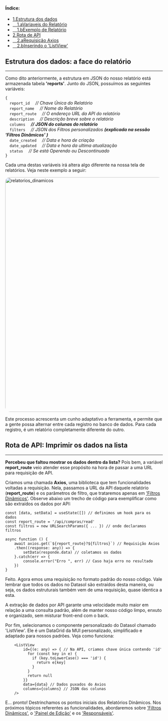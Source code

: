 <nav class='sidelist'>
  <div class='side-content'>
    <h4>Índice:</h4>
    <ul>
      <li><a class='super' href="#1.">
        <span class='bold'>1.</span>Estrutura dos dados
      </a></li>
      <li><a class='sub' href="#1.a">
        &emsp;<span class='bold'>1.a</span>Variaveis do Relatório
      </a></li>
      <li><a class='sub' href="#1.b">
        &emsp;<span class='bold'>1.b</span>Exemplo de Relatório
      </a></li>
      <li><a class='super' href="#2.">
        <span class='bold'>2.</span>Rota de API
      </a></li>
      <li><a class='sub' href="#2.a">
        &emsp;<span class='bold'>2.a</span>Requisição Axios
      </a></li>
      <li><a class='sub' href="#2.b">
        &emsp;<span class='bold'>2.b</span>Inserindo o 'ListView'
      </a></li>
    </ul>
  </div>
</nav>


<div class='title'>
<h2 id="1.">Estrutura dos dados: a face do relatório</h2>
<hr class='solid'>
</div>

Como dito anteriormente, a estrutura em JSON do nosso relatório está armazenada tabela **'reports'**. Junto do JSON, possuímos as seguintes variáveis:

<div id="1.a" class=code_box>

  `{`<br />
  &emsp;`report_id`&emsp; *// Chave Única do Relatório*<br />
  &emsp;`report_name`&emsp; *// Nome do Relatório*<br />
  &emsp;`report_route`&emsp; *// O endereço URL da API do relatório*<br />
  &emsp;`description`&emsp; *// Descrição breve sobre o relatório*<br />
  &emsp;`columns`&emsp; ***// JSON do colunas do relatório***<br />
  &emsp;`filters`&emsp; *// JSON dos Filtros personalizados **(explicada na sessão 'Filtros Dinâmicos' )***<br />
  &emsp;`date_created`&emsp; *// Data e hora de criação*<br />
  &emsp;`date_updated`&emsp; *// Data e hora da ultima atualização*<br />
  &emsp;`status`&emsp; *// Se está Operendo ou Descontinuado*<br />
  `}`<br />

</div>

Cada uma destas variáveis irá altera algo diferente na nossa tela de relatórios. Veja neste exemplo a seguir:

<div id='1.b' class='image-container'>
  <img
    class='image'
    src="/images/devs/section-2/exemplo_relatorio_1.PNG" 
    alt="relatorios_dinamicos" 
    style="width:750px; border-radius: 15px;"
  />
</div>

Este processo acrescenta um cunho adaptativo a ferramenta, e permite que a gente possa alternar entre cada registro no banco de dados. Para cada registro, é um relatório completamente diferente do outro.

<div class='title'>
<h2 id="2.">Rota de API: Imprimir os dados na lista</h2>
<hr class='solid'>
</div>

**Percebeu que faltou mostrar os dados dentro da lista?** Pois bem, a variável **report_route** veio atender esse propósito na hora de passar a uma URL para requisição de API.

Criamos uma chamada **Axios**, uma biblioteca que tem funcionalidades voltadas a requisição. Nela, passamos a URL da API daquele relatório (**report_route**) e os parâmetros de filtro, que trataremos apenas em ['Filtros Dinâmicos'](/dev-sections/02_relatorios-dinamicos/?markdown=2). Observe abaixo um trecho de código para exemplificar como são extraídos os dados por API:

<div id='2.a' class=code_box>

    const [data, setData] = useState([]) // definimos um hook para os dados
    const report_route = '/api/compras/read'
    const filtros = new URLSearchParams({ ... }) // onde declaramos filtros

    async function () { 
        await axios.get(`${report_route}?${filtros}`) // Requisição Axios
        .then((response: any)) => {
            setData(responde.data) // coletamos os dados
        }.catch(err => {
            console.error("Erro ", err) // Caso haja erro no resultado
        })
    }

</div>

Feito. Agora emos uma requisição no formato padrão do nosso código. Vale lembrar que todos os dados no Datasol são extraídos desta maneira, ou seja, os dados estruturais também vem de uma requisição, quase identica a esta.

A extração de dados por API garante uma velocidade muito maior em relação a uma consulta padrão, além de manter nosso código limpo, enxuto e organizado, sem misturar front-end com o back.

Por fim, selecionamos o componente personalizado do Datasol chamado 'ListView'. Ele é um DataGrid da MUI personalizado, simplificado e adaptado para nossos padrões. Veja como funciona:

<div id='2.b' class='code_box'>

        <ListView
            id={(e: any) => { // Na API, criamos chave única contendo 'id'
              for (const key in e) {
                if (key.toLowerCase() === 'id') {
                  return e[key]
                }
              }
              return null
            }}
            data={data} // Dados puxados do Axios
            columns={columns} // JSON das colunas
        />

</div>

E... pronto! Destrinchamos os pontos iniciais dos Relatórios Dinâmicos. Nos próximos tópicos referentes as funcionalidades, abordaremos sobre ['Filtros Dinâmicos'](/dev-sections/02_relatorios-dinamicos/?markdown=2), o ['Painel de Edição'](/dev-sections/02_relatorios-dinamicos/?markdown=3) e os ['Responsáveis'](/dev-sections/02_relatorios-dinamicos/?markdown=4).

<div class='end'>